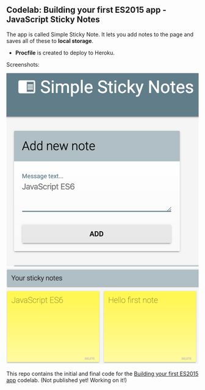## Codelab: Building your first ES2015 app - JavaScript Sticky Notes

The app is called Simple Sticky Note. It lets you add notes to the page and saves all of these to <strong>local storage</strong>.

* <strong>Procfile</strong> is created to deploy to Heroku.

Screenshots:


![](js_stickynote01.png)
![](js_stickynote02.png)

This repo contains the initial and final code for the [Building your first ES2015 app](http://www.code-labs.io/codelabs/chrome-es2015) codelab. (Not published yet! Working on it!)

